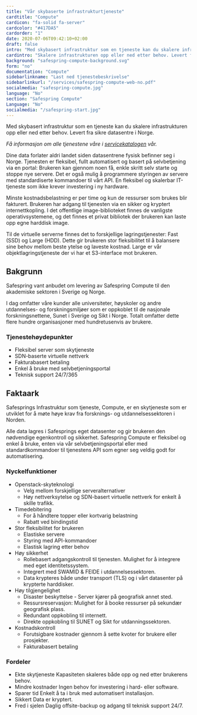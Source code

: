 ```yaml
---
title: "Vår skybaserte infrastrukturtjeneste"
cardtitle: "Compute"
cardicon: "fa-solid fa-server"
cardcolor: "#417DA5"
cardorder: "1"
date: 2020-07-06T09:42:10+02:00
draft: false
intro: "Med skybasert infrastruktur som en tjeneste kan du skalere infrastrukturen opp eller ned etter behov. Levert fra sikre datasentre i Norge."
cardintro: "Skalere infrastrukturen opp eller ned etter behov. Levert fra sikre datasentre i Norden."
background: "safespring-compute-background.svg"
form: "no"
documentation: "Compute"
sidebarlinkname: "Last ned tjenestebeskrivelse"
sidebarlinkurl: "/services/safespring-compute-web-no.pdf"
socialmedia: "safespring-compute.jpg"
language: "No"
section: "Safespring Compute"
Language: "No"
socialmedia: "/safespring-start.jpg"
---
```


<div class="ingress"><p>Med skybasert infrastruktur som en tjeneste kan du skalere infrastrukturen opp eller ned etter behov. Levert fra sikre datasentre i Norge.</p></div>

_Få informasjon om alle tjenestene våre i [servicekatalogen](/services/safespring-service-catalogue-2020.pdf) vår._

Dine data forlater aldri landet siden datasentrene fysisk befinner seg i Norge. Tjenesten er fleksibel, fullt automatisert og basert på selvbetjening via en portal: Brukeren kan gjennom noen få, enkle skritt selv starte og stoppe nye servere. Det er også mulig å programmere styringen av servere med standardiserte kommandoer til vårt API. En fleksibel og skalerbar IT-tjeneste som ikke krever investering i ny hardware.

Minste kostnadsbelastning er per time og kun de ressurser som brukes blir fakturert. Brukeren har adgang til tjenesten via en sikker og kryptert internettkopling. I det offentlige image-biblioteket finnes de vanligste operativsystemene, og det finnes et privat bibliotek der brukeren kan laste opp egne harddisk image.

Til de virtuelle serverne finnes det to forskjellige lagringstjenester: Fast (SSD) og  Large (HDD). Dette gir brukeren stor fleksibilitet til å balansere sine behov mellom beste ytelse og laveste kostnad. Large er vår objektlagringstjeneste der vi har et S3-interface mot brukeren.

## Bakgrunn 
Safespring vant anbudet om levering av Safespring Compute til den akademiske sektoren i Sverige og Norge.

I dag omfatter våre kunder alle universiteter, høyskoler og andre utdannelses- og forskningsmiljøer som er oppkoblet til de nasjonale forskningsnettene, Sunet i Sverige og Sikt i Norge. Totalt omfatter dette flere hundre organisasjoner med hundretusenvis av brukere.

### Tjenestehøydepunkter
- Fleksibel server som skytjeneste
- SDN-baserte virtuelle nettverk
- Fakturabasert betaling
- Enkel å bruke med selvbetjeningsportal
- Teknisk support 24/7/365

## Faktaark

Safesprings Infrastruktur som tjeneste, Compute, er en skytjeneste som er utviklet for å møte høye krav fra forsknings- og utdannelsessektoren i Norden.

Alle data lagres i Safesprings eget datasenter og gir brukeren den nødvendige egenkontroll og sikkerhet. Safespring Compute er fleksibel og enkel å bruke, enten via vår selvbetjeningsportal eller med standardkommandoer til tjenestens API som egner seg veldig godt for automatisering.

### Nyckelfunktioner
- Openstack-skyteknologi
    - Velg mellom forskjellige serveralternativer
    - Høy nettverksytelse og SDN-basert virtuelle nettverk for enkelt å skille trafikk.
- Timedebitering
    - For å håndtere topper eller kortvarig belastning
    - Rabatt ved bindingstid
- Stor fleksibilitet for brukeren
    - Elastiske servere
    - Styring med API-kommandoer
    - Elastisk lagring etter behov
- Høy sikkerhet
    - Rollebasert adgangskontroll til tjenesten. Mulighet for å integrere med eget identitetssystem.
    - Integrert med SWAMID & FEIDE i utdannelsessektoren.
    - Data krypteres både under transport (TLS) og i vårt datasenter på krypterte harddisker.
- Høy tilgjengelighet
    - Disaster beskyttelse - Server kjører på geografisk annet sted.
    - Ressursreservasjon: Mulighet for å booke ressurser på sekundær geografisk plass.
    - Redundant oppkobling til internett.
    - Direkte oppkobling til SUNET og Sikt for utdanningssektoren.
- Kostnadskontroll
    - Forutsigbare kostnader gjennom å sette kvoter for brukere eller prosjekter.
    - Fakturabasert betaling

### Fordeler
- Ekte skytjeneste Kapasiteten skaleres både opp og ned etter brukerens behov.
- Mindre kostnader Ingen behov for investering i hard- eller software.
- Sparer tid Enkelt å ta i bruk med automatisert installasjon.
- Sikkert Data er kryptert.
- Fred i sjelen Daglig offsite-backup og adgang til teknisk support 24/7.
